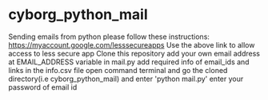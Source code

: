 # cyborg_python_mail
Sending emails from python
please follow these instructions:
https://myaccount.google.com/lesssecureapps
Use the above link to allow access to less secure app
Clone this repository 
add your own email address at EMAIL_ADDRESS variable in mail.py
add required info of email_ids and links in the info.csv file
open command terminal and go the cloned directory(i.e cyborg_python_mail) and enter 'python mail.py'
enter your password of email id 
